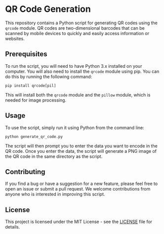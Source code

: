 # QR Code Generation

This repository contains a Python script for generating QR codes using the `qrcode` module. QR codes are two-dimensional barcodes that can be scanned by mobile devices to quickly and easily access information or websites.

## Prerequisites

To run the script, you will need to have Python 3.x installed on your computer. You will also need to install the `qrcode` module using pip. You can do this by running the following command:

```
pip install qrcode[pil]
```

This will install both the `qrcode` module and the `pillow` module, which is needed for image processing.

## Usage

To use the script, simply run it using Python from the command line:

```
python generate_qr_code.py
```

The script will then prompt you to enter the data you want to encode in the QR code. Once you enter the data, the script will generate a PNG image of the QR code in the same directory as the script.

## Contributing

If you find a bug or have a suggestion for a new feature, please feel free to open an issue or submit a pull request. We welcome contributions from anyone who is interested in improving this script.

## License

This project is licensed under the MIT License - see the [LICENSE](LICENSE) file for details.
